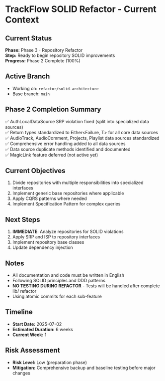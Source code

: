 # TrackFlow SOLID Refactor - Current Context

## Current Status
**Phase:** Phase 3 - Repository Refactor  
**Step:** Ready to begin repository SOLID improvements  
**Progress:** Phase 2 Complete (100%)

## Active Branch
- Working on: `refactor/solid-architecture`
- Base branch: `main`

## Phase 2 Completion Summary
✅ AuthLocalDataSource SRP violation fixed (split into specialized data sources)  
✅ Return types standardized to Either<Failure, T> for all core data sources  
✅ AudioTrack, AudioComment, Projects, Playlist data sources standardized  
✅ Comprehensive error handling added to all data sources  
✅ Data source duplicate methods identified and documented  
✅ MagicLink feature deferred (not active yet)  

## Current Objectives
1. Divide repositories with multiple responsibilities into specialized interfaces
2. Implement generic base repositories where applicable
3. Apply CQRS patterns where needed
4. Implement Specification Pattern for complex queries

## Next Steps
1. **IMMEDIATE**: Analyze repositories for SOLID violations
2. Apply SRP and ISP to repository interfaces
3. Implement repository base classes
4. Update dependency injection

## Notes
- All documentation and code must be written in English
- Following SOLID principles and DDD patterns
- **NO TESTING DURING REFACTOR** - Tests will be handled after complete lib/ refactor
- Using atomic commits for each sub-feature

## Timeline
- **Start Date:** 2025-07-02
- **Estimated Duration:** 6 weeks
- **Current Week:** 1

## Risk Assessment
- **Risk Level:** Low (preparation phase)
- **Mitigation:** Comprehensive backup and baseline testing before major changes